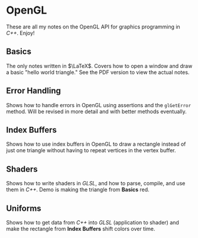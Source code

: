 # OpenGL
These are all my notes on the OpenGL API for graphics programming in *C++*. Enjoy!
## Basics
The only notes written in $\LaTeX$. Covers how to open a window and draw a basic "hello world triangle." See the PDF version to view the actual notes.
## Error Handling
Shows how to handle errors in OpenGL using assertions and the `glGetError` method. Will be revised in more detail and with better methods eventually.
## Index Buffers
Shows how to use index buffers in OpenGL to draw a rectangle instead of just one triangle without having to repeat vertices in the vertex buffer.
## Shaders
Shows how to write shaders in *GLSL*, and how to parse, compile, and use them in *C++*. Demo is making the triangle from **Basics** red.
## Uniforms
Shows how to get data from *C++* into *GLSL* (application to shader) and make the rectangle from **Index Buffers** shift colors over time.
